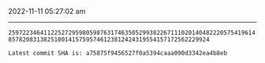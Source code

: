2022-11-11 05:27:02 am

---

`2597223464112252729598059876317463505299382267111020140482220575419614857820831382510014157595746123812424319554157172562229924`

`Latest commit SHA is: a75875f9456527f0a5394caaa090d3342ea4b8eb `
